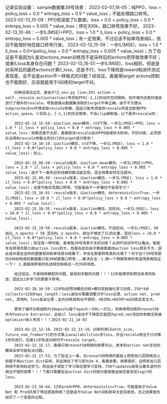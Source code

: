记录实验设置：
    sample数据集39号场景：
        2023-02-07_16-05：纯PPO，loss = policy_loss + 0.0 * entropy_loss + 0.5 * value_loss；不能处理路口转弯。
        2023-02-13_10-09：PPO但读取了IL数据，loss = 0.0 + policy_loss + 0.0 * entropy_loss + 0.005 * value_loss；停在300k，路口转弯效果不好。
        2023-02-13_10-46：一步IL(MSE)+PPO，loss = 1.0 * il_loss + policy_loss + 0.0 * entropy_loss + 0.005 * value_loss；有一定效果，不过应该不如单场景纯IL，依旧不能很好地在路口转弯行驶。
        2023-02-13_15-59：一步IL(MSE)，loss = 1.0 * il_loss + 0.0*(policy_loss + 0.0 * entropy_loss + 0.005 * value_loss)；为了验证是不是因为IL是对actions_mean训练而不是采样后的actions而导致效果不好；或者ILloss本身存在问题？
        2023-02-13_16-51:一步IL(MSE)，loss相同，但是是对采样后的最终actions计算il_loss，还是不行，loss下降但是reward和闭环测试表现差，会不会是action不一样格式的问题？经验证，直接用target actions控制也不能跑好，应该就是用于il训练的target不对。
        
        后再经调试证实，是由于l5_env.py line:291 action = self._rescale_action(action)考虑到PPO[-1,1]的动作空间限制，在环境内仿真时擅自进行了额外的rescale，导致直接从数据集读取的target不再正确。由于不方便从SubprocVecEnv环境读取rescale参数，因此只能考虑放弃rescale并适当放宽PPO action_space。※实际上，[-1,1]的完全够用，不会clip掉取值。以下是非rescale的：

        2023-02-14_15-50：以action_mean模仿，std下降，一步IL(MSE)+PPO，loss = 1.0 * il_loss + policy_loss + 0.0 * entropy_loss + 0.005 * value_loss；效果还是不太好，直接取消rescale会对PPO造成较大影响，不好训练，必须想办法得到rescale参数从而对il的target进行修改！
        2023-02-14_16-10：以action模仿，std下降，一步IL(MSE)，loss = 1.0 * il_loss + 0.0*(policy_loss + 0.0 * entropy_loss + 0.005 * value_loss)；同上。

        2023-02-15_09-28：rescale版本，以action_mean模仿，一步IL(MSE)+PPO，loss = 1.0 * il_loss + policy_loss + 0.0 * entropy_loss + 0.005 * value_loss；由于下一条所述的纯模仿都没能实现，混合效果自然无法提升。
        2023-02-15_09-30：rescale版本，以action模仿，一步IL(MSE)，loss = 1.0 * il_loss + 0.0*(policy_loss + 0.0 * entropy_loss + 0.005 * value_loss)；还是不能实现路口转弯，可能是由于一步模仿不容易学习？
        2023-02-15_16-01：rescale版本，以action模仿，deterministic=True，一步IL(MSE)，loss = 10.0 * il_loss + 0.0*(policy_loss + 0.0 * entropy_loss + 0.005 * value_loss)；
        2023-02-15_18-35：rescale版本，以action模仿，加扰动，一步IL(MSE)，loss = 10.0 * il_loss + 0.0*(policy_loss + 0.0 * entropy_loss + 0.005 * value_loss)；

        2023-02-15_19-50：rescale版本，以action模仿，不加扰动，一步IL(MSE)，50 纯IL_n_epochs + 50 混合RL_n_epochs，相当于增加了IL的比重，混合loss = 10.0 * il_loss + 0.0*(policy_loss + 0.0 * entropy_loss + 0.005 * value_loss)；有没有一种可能，是单独39号场景不太好训练？从闭环测试中可以看出，智能车在转弯的那几帧action loss较大，但是在前后由于都是跑直线action loss其实不大，因此或许是在这样的图像观测和单场景训练集下，学会在那里转弯真的太难了？对于这个39号场景的246帧构成的数据集只有30帧是路口转弯...解决办法：1.换一个稍微简单的弯道场景再验证一下！ 2.直接用原来的轨迹规划网络试一次39号场景。
        
        经过验证，不是网络模型的问题，是规划步数的问题！！！12步能够学到预测未来的轨迹，因此比1步学习的更善于转弯。

        2023-02-20_16-59：12步轨迹预测模仿训练+模仿奖励强化学习训练，256*4步collects+128步eps_length；loss波动大需要调整分开loss记录，action net, pred net, 其他RL loss各自记录；此外训练结构也不够好，40次RL+60次Pred训练突变太大。

        更改了循环训练结构为10epochs每个epoch一次RL一次IL，并换用预训练的resnet50作为Feature Extractor。此前il loss波动不下降其实是因为pred_net添加的参数没有被optimizer纳入考虑！！！2023-02-21_14-03

        2023-02-22_12-19，2023-02-22_13-10，训练时用[batch_size, future_num_frames*3]的方式乘上availabilities求loss，并且rescale相当于只对第1步的进行，后面11步轨迹训练时不rescale target。
        2023-02-22_15-17，直接只用resnet50网络的效果可以，原本的action net涉及的概率采样可能有点问题。
        2023-02-22_17-53，为了验证上一条，在resnet50网络的基础上把其他几层网络加上但是不用action dist采样，并且降低了学习率为3e-4，看看效果。效果很好，证明多加几层网络不影响轨迹学习，而且由于调低了学习率还使学习变快，750个updates就有沿着车道开的相当不错的效果！！！下面只需要验证action dist的部分是直接去掉还是添加logit的loss。

        2023-02-23_16-44，12步pred+PPO，deterministic=True，可能是由于Value Net 和 Pred共用了特征提取网络？还是由于Value Net训练频率太低没收敛，总之结果是先经历了一个变差的过程。